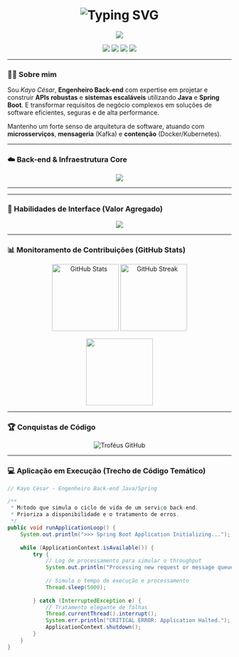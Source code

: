 <h1 align="center">
  <img src="https://readme-typing-svg.herokuapp.com?font=Fira+Code&pause=1000&color=007ACC&center=true&vCenter=true&width=480&lines=Olá%2C+sou+Kayo+César!;Engenheiro+Back-end+Java%2FSpring;Desenvolvedor+de+Sistemas+Escaláveis" alt="Typing SVG" />
</h1>

<p align="center">
    <img src="https://img.shields.io/badge/Linguagem_Base-JAVA-007ACC?style=for-the-badge&logo=java&logoColor=white"/>
</p>

<p align="center">
  <a href="https://www.linkedin.com/in/kayo-césar-cavalcante-61767930a"><img src="https://img.shields.io/badge/-LinkedIn-%230077B5?style=for-the-badge&logo=linkedin&logoColor=white"/></a>
  <a href="https://www.instagram.com/kcscode/"><img src="https://img.shields.io/badge/-Instagram-%23E4405F?style=for-the-badge&logo=instagram&logoColor=white"/></a>
  <a href="https://www.tiktok.com/@kayocs?lang=pt-BR"><img src="https://img.shields.io/badge/-TikTok-%23000000?style=for-the-badge&logo=tiktok&logoColor=white"/></a>
  <a href="https://www.youtube.com/@akayocesar"><img src="https://img.shields.io/badge/-YouTube-%23FF0000?style=for-the-badge&logo=youtube&logoColor=white"/></a>
</p>

---

### 👨‍💻 Sobre mim
Sou *Kayo César*, **Engenheiro Back-end** com expertise em projetar e construir **APIs robustas** e **sistemas escaláveis** utilizando **Java** e **Spring Boot**. E transformar requisitos de negócio complexos em soluções de software eficientes, seguras e de alta performance.

Mantenho um forte senso de arquitetura de software, atuando com **microsserviços**, **mensageria** (Kafka) e **contenção** (Docker/Kubernetes).

---

### ☁️ Back-end & Infraestrutura Core
<p align="center">
  <img src="https://skillicons.dev/icons?i=java,spring,hibernate,maven,postgres,docker,postman&theme=dark" />
</p>

---

---

### 🎨 Habilidades de Interface (Valor Agregado)
<p align="center">
  <img src="https://skillicons.dev/icons?i=react,js,html,css,sass,figma&theme=dark" />
</p>

---

### 📊 Monitoramento de Contribuições (GitHub Stats)
<p align="center">
  <img src="https://github-readme-stats.vercel.app/api?username=KcsDevStudio&show_icons=true&theme=tokyonight&hide_border=true&title_color=007ACC&icon_color=007ACC" alt="GitHub Stats" height="150"/>
  <img src="https://github-readme-streak-stats.herokuapp.com/?user=KcsDevStudio&theme=tokyonight&hide_border=true&stroke=007ACC&ring=007ACC" alt="GitHub Streak" height="150"/>
</p>

<p align="center">
  <img src="https://github-readme-stats.vercel.app/api/top-langs/?username=KcsDevStudio&layout=compact&theme=tokyonight&hide_border=true&title_color=007ACC&icon_color=007ACC" height="150"/>
</p>

---

### 🏆 Conquistas de Código
<p align="center">
  <img src="https://github-profile-trophy.vercel.app/?username=KcsDevStudio&theme=darkhub&no-frame=true&row=1&margin-w=10" alt="Troféus GitHub"/>
</p>

---

### 💻 Aplicação em Execução (Trecho de Código Temático)
```java
// Kayo César - Engenheiro Back-end Java/Spring

/**
 * Método que simula o ciclo de vida de um serviço back-end.
 * Prioriza a disponibilidade e o tratamento de erros.
 */
public void runApplicationLoop() {
    System.out.println(">>> Spring Boot Application Initializing...");
    
    while (ApplicationContext.isAvailable()) {
        try {
            // Log de processamento para simular o throughput
            System.out.println("Processing new request or message queue...");
            
            // Simula o tempo de execução e processamento
            Thread.sleep(5000); 
            
        } catch (InterruptedException e) {
            // Tratamento elegante de falhas
            Thread.currentThread().interrupt(); 
            System.err.println("CRITICAL ERROR: Application Halted.");
            ApplicationContext.shutdown();
        }
    }
}

